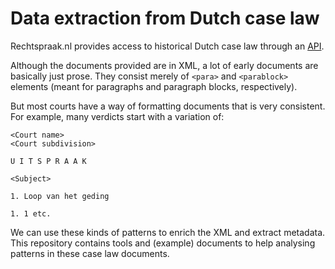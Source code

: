 Data extraction from Dutch case law
===================================

Rechtspraak.nl provides access to historical Dutch case law through an [API](http://www.rechtspraak.nl/Uitspraken-en-Registers/Uitspraken/Open-Data/Pages/default.aspx). 

Although the documents provided are in XML, a lot of early documents are basically just prose. They consist merely of `<para>` and `<parablock>` elements (meant for paragraphs and paragraph blocks, respectively). 

But most courts have a way of formatting documents that is very consistent. For example, many verdicts start with a variation of:

    <Court name>
    <Court subdivision>

    U I T S P R A A K
    
    <Subject>
    
    1. Loop van het geding
    
    1. 1 etc.
    
We can use these kinds of patterns to enrich the XML and extract metadata. This repository contains tools and (example) documents to help analysing patterns in these case law documents.
